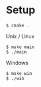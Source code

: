 # Setup

    $ cmake .

Unix / Linux 

    $ make main
    $ ./main

Windows

    $ make win
    $ ./win
